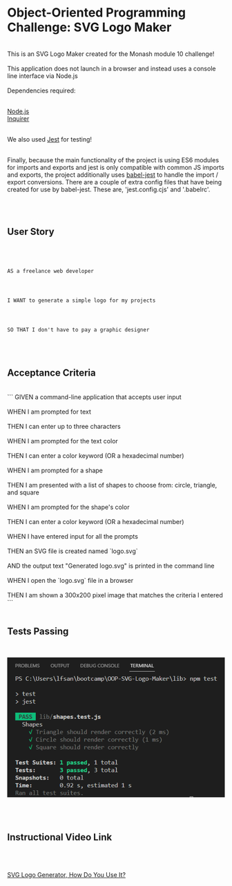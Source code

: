 # Object-Oriented Programming Challenge: SVG Logo Maker

<br>
This is an SVG Logo Maker created for the Monash module 10 challenge! 
<br>

<br>
This application does not launch in a browser and instead uses a console line interface via Node.js <br>
<br>
Dependencies required: <br>
<br>

[Node.js](https://www.nodejs.org/en) <br>
[Inquirer](https://www.npmjs.com/package/inquirer) <br>
<br>

We also used [Jest](https://www.npmjs.com/package/jest) for testing!<br>
<br>

Finally, because the main functionality of the project is using ES6 modules for imports and exports and jest is only compatible with common JS 
imports and exports, the project additionally uses [babel-jest](https://www.npmjs.com/package/babel-jest) to handle the import / export conversions. 
There are a couple of extra config files that have being created for use by babel-jest. These are, 'jest.config.cjs' and '.babelrc'.
<br>


<br>
<br>

## User Story
<code>
<br>
AS a freelance web developer <br>
<br>
I WANT to generate a simple logo for my projects<br>
<br>
SO THAT I don't have to pay a graphic designer<br>
<br>
</code>

## Acceptance Criteria
<br>
```
GIVEN a command-line application that accepts user input<br>
<br>
WHEN I am prompted for text <br>
<br>
THEN I can enter up to three characters<br>
<br>
WHEN I am prompted for the text color<br>
<br>
THEN I can enter a color keyword (OR a hexadecimal number)<br>
<br>
WHEN I am prompted for a shape<br>
<br>
THEN I am presented with a list of shapes to choose from: circle, triangle, and square<br>
<br>
WHEN I am prompted for the shape's color<br>
<br>
THEN I can enter a color keyword (OR a hexadecimal number)<br>
<br>
WHEN I have entered input for all the prompts<br>
<br>
THEN an SVG file is created named `logo.svg`<br>
<br>
AND the output text "Generated logo.svg" is printed in the command line<br>
<br>
WHEN I open the `logo.svg` file in a browser<br>
<br>
THEN I am shown a 300x200 pixel image that matches the criteria I entered<br>
```
<br>
<br>

## Tests Passing
<br>
<p align="left">
  <img src=images/tests.png>
</p>

<br>
<br>

## Instructional Video Link
<br>
<br>

[SVG Logo Generator, How Do You Use It?](https://youtu.be/5CZbPmcF46o)
